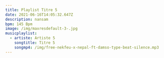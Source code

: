 ```yaml
---
title: Playlist Titre 5
date: 2021-06-16T14:05:32.647Z
description: nansam
bpm: 145 Bpm
image: /img/maxresdefault-3-.jpg
musicplaylist:
  - artiste: Artiste 5
    songtitle: Titre 5
    songmp4: /img/free-nekfeu-x-nepal-ft-damso-type-beat-silence.mp3
---
```

